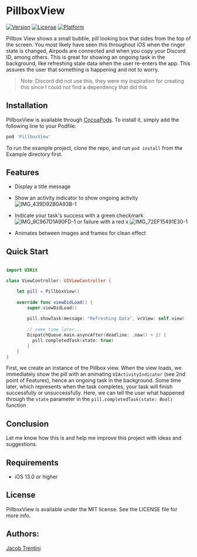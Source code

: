 # PillboxView

 [![Version](https://img.shields.io/cocoapods/v/PillboxView.svg?style=flat)](https://cocoapods.org/pods/PillboxView)
 [![License](https://img.shields.io/cocoapods/l/PillboxView.svg?style=flat)](https://cocoapods.org/pods/PillboxView)
 [![Platform](https://img.shields.io/cocoapods/p/PillboxView.svg?style=flat)](https://cocoapods.org/pods/PillboxView)

Pillbox View shows a small bubble, pill looking box that sides from the top of the screen. You most likely have seen this throughout iOS when the ringer state is changed, Airpods are connected and when you copy your Discord ID, among others. This is great for showing an ongoing task in the background, like refreshing stale data when the user re-enters the app. This assures the user that something is happening and not to worry.

> Note: Discord did not use this, they were my inspiration for creating this since I could not find a dependency that did this

## Installation

PillboxView is available through [CocoaPods](https://cocoapods.org). To install
it, simply add the following line to your Podfile:

```ruby
pod 'PillboxView'
```

To run the example project, clone the repo, and run `pod install` from the Example directory first.

## Features

- Display a title message
- Show an activity indicator to show ongoing activity ![IMG_439D92B0A93B-1](https://user-images.githubusercontent.com/70717139/147837941-3ebd4ed7-b547-4601-87f5-dec0c7d5f317.jpeg)

- Indicate your task's success with a green checkmark ![IMG_9C967D1A90FD-1](https://user-images.githubusercontent.com/70717139/147837835-c8090601-8134-42eb-acd3-463968d7a4d1.jpeg) 
 or failure with a red x ![IMG_72EF15491E30-1](https://user-images.githubusercontent.com/70717139/147837825-ce3c8894-f68c-4a08-94a8-38f3d5586fea.jpeg)
- Animates between images and frames for clean effect

## Quick Start

```swift

import UIKit

class ViewController: UIViewController {

    let pill = PillboxView()
    
    override func viewDidLoad() {
        super.viewDidLoad()
        
        pill.showTask(message: "Refreshing Data", vcView: self.view)
        
        // some time later...
        DispatchQueue.main.asyncAfter(deadline: .now() + 2) {
          pill.completedTask(state: true)
        }
    }
}

```

First, we create an instance of the Pillbox view. When the view loads, we immediately show the pill with an animating `UIActivityIndicator` (see 2nd point of Features), hence an ongoing task in the background. Some time later, which represents when the task completes, your task will finish successfully or unsuccessfully. Here, we can tell the user what happened through the `state` parameter in the `pill.completedTask(state: Bool)` function

## Conclusion

Let me know how this is and help me improve this project with ideas and suggestions.

## Requirements

- iOS 13.0 or higher

## License

PillboxView is available under the MIT license. See the LICENSE file for more info.

## Authors:

[Jacob Trentini](https://github.com/Awesomeplayer165)
